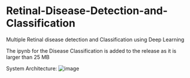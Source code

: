 # Retinal-Disease-Detection-and-Classification
Multiple Retinal disease detection and Classification using Deep Learning


The ipynb for the Disease Classification is added to the release as it is larger than 25 MB

System Architecture:
![image](https://github.com/mbk022/Retinal-Disease-Detection-and-Classification/assets/72291169/560aae93-8d9b-45fa-b070-0c905c54289f)
